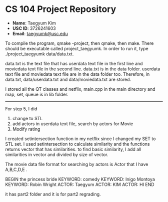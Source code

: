 # CS 104 Project Repository

- **Name**: Taegyum Kim
- **USC ID**: 3726241603
- **Email**: taegyumk@usc.edu

To compile the program, qmake -project, then qmake, then make.
There should be executable called project_taegyumk.
In order to run it, type ./project_taegyumk data/data.txt.
 
data.txt is the text file that has userdata text file in the first line and moviedata text file in the second line.
data.txt is in the data folder.
userdata text file and moviedata text file are in the data folder too.
Therefore, in data.txt, data/userdata.txt and data/moviedata.txt are stored.

I stored all the QT classes and netflix, main.cpp in the main directory and map, set, queue is in lib folder.

-------------------------------------

For step 5, I did

1) change to STL
6) add actors in userdata text file, search by actors for Movie
11) Modify rating

I created setintersection function in my netflix since I changed my SET to STL set.
I used setintersection to calculate similarity and the functions returns vector that has similarities.
to find basic similarity, I add all similarities in vector and divided by size of vector. 


The movie data file format for searching by actors is
Actor that I have A,B,C,D,E . 

BEGIN the princess bride
KEYWORD: comedy
KEYWORD: Inigo Montoya
KEYWORD: Robin Wright
ACTOR: Taegyum
ACTOR: KIM
ACTOR: HI
END

it has part2 folder and it is for part2 regrading.




